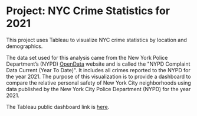 # Project: NYC Crime Statistics for 2021

This project uses Tableau to visualize NYC crime statistics by location and demographics.

The data set used for this analysis came from the New York Police Department’s (NYPD) [OpenData](https://opendata.cityofnewyork.us/) website and is called the "NYPD Complaint Data Current (Year To Date)". It includes all crimes reported to the NYPD for the year 2021.
The purpose of this visualization is to provide a dashboard to compare the relative personal safety of
New York City neighborhoods using data published by the New York City Police Department (NYPD)
for the year 2021.

The Tableau public dashboard link is [here](https://public.tableau.com/app/profile/eric1075/viz/NYCCrimeStatisticsFor2021/DB).